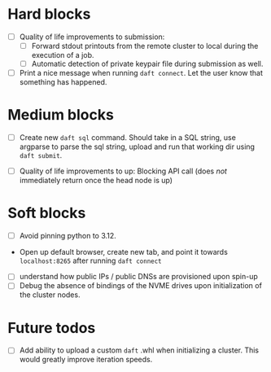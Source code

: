 # Hard blocks
- [ ] Quality of life improvements to submission:
  - [ ] Forward stdout printouts from the remote cluster to local during the execution of a job.
  - [ ] Automatic detection of private keypair file during submission as well.

- [ ] Print a nice message when running `daft connect`.
  Let the user know that something has happened.

# Medium blocks

- [ ] Create new `daft sql` command.
  Should take in a SQL string, use argparse to parse the sql string, upload and run that working dir using `daft submit`.

- [ ] Quality of life improvements to up:
  Blocking API call (does *not* immediately return once the head node is up)

# Soft blocks
- [ ] Avoid pinning python to 3.12.
- Open up default browser, create new tab, and point it towards `localhost:8265` after running `daft connect`
- [ ] understand how public IPs / public DNSs are provisioned upon spin-up
- [ ] Debug the absence of bindings of the NVME drives upon initialization of the cluster nodes.

# Future todos

- [ ] Add ability to upload a custom `daft` .whl when initializing a cluster.
  This would greatly improve iteration speeds.
